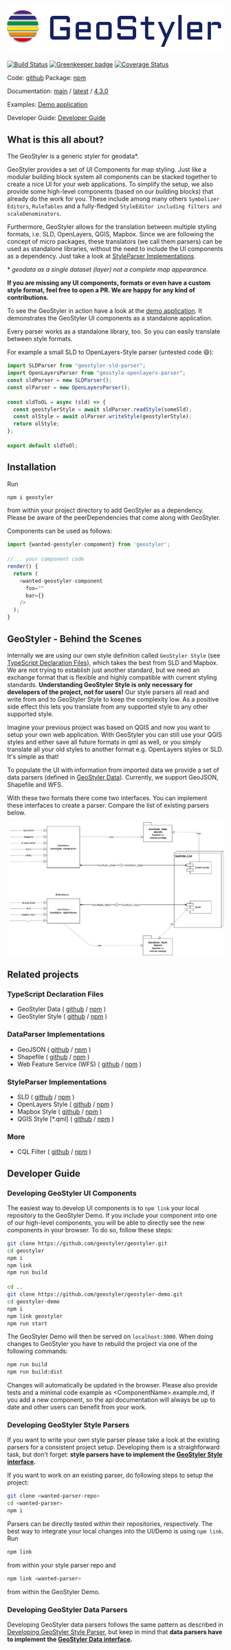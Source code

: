 ![GeoStyler Logo](./Geo_Styler_Logo_300_RGB.jpg)

[![Build Status](https://travis-ci.org/geostyler/geostyler.svg?branch=main)](https://travis-ci.org/geostyler/geostyler)
[![Greenkeeper badge](https://badges.greenkeeper.io/geostyler/geostyler.svg)](https://greenkeeper.io/)
[![Coverage Status](https://coveralls.io/repos/github/geostyler/geostyler/badge.svg?branch=main)](https://coveralls.io/github/geostyler/geostyler?branch=main)

Code: [github](https://github.com/geostyler/geostyler)
Package: [npm](https://www.npmjs.com/package/geostyler)

Documentation:
[main](https://geostyler.github.io/geostyler/main/index.html) /
[latest](https://geostyler.github.io/geostyler/latest/index.html) /
[4.3.0](https://geostyler.github.io/geostyler/v4.3.0/index.html)

Examples:
[Demo application](https://geostyler.github.io/geostyler-demo/)

Developer Guide:
[Developer Guide](#developer-guide)

## <a name="what-is-this-all-about"></a>What is this all about?

The GeoStyler is a generic styler for geodata*.

GeoStyler provides a set of UI Components for map styling. Just like a modular building block system all components can be stacked together to create a nice UI for your web applications. To simplify the setup, we also provide some high-level components (based on our building blocks) that already do the work for you. These include among many others `Symbolizer Editors`, `RuleTables` and a fully-fledged `StyleEditor including filters and scaleDenominators`.

Furthermore, GeoStyler allows for the translation between multiple styling formats, i.e. SLD, OpenLayers, QGIS, Mapbox. Since we are following the concept of micro packages, these translators (we call them parsers) can be used as standalone libraries, without the need to include the UI components as a dependency. Just take a look at [StyleParser Implementations](#styleparser-implementations).

\* *geodata as a single dataset (layer) not a complete map appearance.*

**If you are missing any UI components, formats or even have a custom style format, feel free to open a PR. We are happy for any kind of contributions.**

To see the GeoStyler in action have a look at the [demo application](https://geostyler.github.io/geostyler-demo/).
It demonstrates the GeoStyler UI components as a standalone application.

Every parser works as a standalone library, too. So you can easily translate between style formats.

For example a small SLD to OpenLayers-Style parser (untested code :smile:):

```js static
import SLDParser from "geostyler-sld-parser";
import OpenLayersParser from "geostyle-openlayers-parser";
const sldParser = new SLDParser();
const olParser = new OpenLayersParser();

const sldToOL = async (sld) => {
  const geostylerStyle = await sldParser.readStyle(someSld);
  const olStyle = await olParser.writeStyle(geostylerStyle);
  return olStyle;
};

export default sldToOl;
```
## <a name="installation"></a>Installation

Run

```bash
npm i geostyler
```
from within your project directory to add GeoStyler as a dependency. Please be aware of the peerDependencies that come along with GeoStyler.

Components can be used as follows:
```js static
import {wanted-geostyler-compoment} from 'geostyler';

//... your component code
render() {
  return (
    <wanted-geostyler-component
      foo=""
      bar={}
    />
  );
}
```

## <a name="geostyler-behind-the-scenes"></a>GeoStyler - Behind the Scenes

Internally we are using our own style definition called `GeoStyler Style` (see [TypeScript Declaration Files](#typescript-declaration-files)), which takes the best from SLD and Mapbox. We are not trying to establish just another standard, but we need an exchange format that is flexible and highly compatible with current styling standards. **Understanding GeoStyler Style is only necessary for developers of the project, not for users!** Our style parsers all read and write from and to GeoStyler Style to keep the complexity low. As a positive side effect this lets you translate from any supported style to any other supported style.

Imagine your previous project was based on QGIS and now you want to setup your own web application. With GeoStyler you can still use your QGIS styles and either save all future formats in qml as well, or you simply translate all your old styles to another format e.g. OpenLayers styles or SLD. It's simple as that!

To populate the UI with information from imported data we provide a set of data parsers (defined in [GeoStyler Data](#typescript-declaration-files)). Currently, we support GeoJSON, Shapefile and WFS.

With these two formats there come two interfaces.
You can implement these interfaces to create a parser.
Compare the list of existing parsers below.

![Architecture](./ComponentView.jpg)

<!-- Code: https://github.com/geostyler/geostyler-demo -->

## <a name="related-projects"></a>Related projects

### <a name="typescript-declaration-files"></a>TypeScript Declaration Files

  - GeoStyler Data (
      [github](https://github.com/geostyler/geostyler-data) /
      [npm](https://www.npmjs.com/package/geostyler-data)
    )
  - GeoStyler Style (
      [github](https://github.com/geostyler/geostyler-style) /
      [npm](https://www.npmjs.com/package/geostyler-style)
    )

### <a name="dataparser-implementations"></a>DataParser Implementations

  - GeoJSON (
      [github](https://github.com/geostyler/geostyler-geojson-parser) /
      [npm](https://www.npmjs.com/package/geostyler-geojson-parser)
    )
  - Shapefile (
      [github](https://github.com/geostyler/geostyler-shapefile-parser) /
      [npm](https://www.npmjs.com/package/geostyler-shapefile-parser)
    )
  - Web Feature Service (WFS) (
      [github](https://github.com/geostyler/geostyler-wfs-parser) /
      [npm](https://www.npmjs.com/package/geostyler-wfs-parser)
    )

### <a name="styleparser-implementations"></a>StyleParser Implementations

  - SLD (
      [github](https://github.com/geostyler/geostyler-sld-parser) /
      [npm](https://www.npmjs.com/package/geostyler-sld-parser)
    )
  - OpenLayers Style (
      [github](https://github.com/geostyler/geostyler-openlayers-parser) /
      [npm](https://www.npmjs.com/package/geostyler-openlayers-parser)
    )
  - Mapbox Style (
      [github](https://github.com/geostyler/geostyler-mapbox-parser) /
      [npm](https://www.npmjs.com/package/geostyler-mapbox-parser)
    )
  - QGIS Style [*.qml] (
      [github](https://github.com/geostyler/geostyler-qgis-parser) /
      [npm](https://www.npmjs.com/package/geostyler-qgis-parser)
    )

### <a name="more"></a>More
  - CQL Filter (
      [github](https://github.com/geostyler/geostyler-cql-parser) /
      [npm](https://www.npmjs.com/package/geostyler-cql-parser)
    )

## <a name="developer-guide"></a>Developer Guide

### <a name="developing-geostyler-ui-components"></a>Developing GeoStyler UI Components

The easiest way to develop UI components is to `npm link` your local repository to the GeoStyler Demo. If you include your component into one of our high-level components, you will be able to directly see the new components in your browser. To do so, follow these steps:

```bash
git clone https://github.com/geostyler/geostyler.git
cd geostyler
npm i
npm link
npm run build

cd ..
git clone https://github.com/geostyler/geostyler-demo.git
cd geostyler-demo
npm i
npm link geostyler
npm run start
```
The GeoStyler Demo will then be served on `localhost:3000`. When doing changes to GeoStyler you have to rebuild the project via one of the following commands:

```bash
npm run build
npm run build:dist
```
Changes will automatically be updated in the browser. Please also provide tests and a minimal code example as \<ComponentName\>.example.md, if you add a new component, so the api documentation will always be up to date and other users can benefit from your work.

### <a name="developing-geostyler-style-parsers"></a>Developing GeoStyler Style Parsers

If you want to write your own style parser please take a look at the existing parsers for a consistent project setup. Developing them is a straighforward task, but don't forget: **style parsers have to implement the [GeoStyler Style interface](https://github.com/geostyler/geostyler-style).**

If you want to work on an existing parser, do following steps to setup the project:

```bash
git clone <wanted-parser-repo>
cd <wanted-parser>
npm i
```

Parsers can be directly tested within their repositories, respectively. The best way to integrate your local changes into the UI/Demo is using `npm link`.
Run

```bash
npm link
```
from within your style parser repo and

```bash
npm link <wanted-parser>
```

from within the GeoStyler Demo.

### <a name="developing-geostyler-data-parsers"></a>Developing GeoStyler Data Parsers

Developing GeoStyler data parsers follows the same pattern as described in [Developing GeoStyler Style Parser](#Developing-GeoStyler-Style-Parsers), but keep in mind that **data parsers have to implement the [GeoStyler Data interface](https://github.com/geostyler/geostyler-data).**
